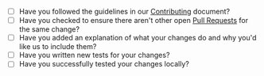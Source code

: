 - [ ] Have you followed the guidelines in our [Contributing](https://github.com/SI-F18-today-Nov-2018/Boilerplate/blob/master/CONTRIBUTING.md) document?
- [ ] Have you checked to ensure there aren't other open [Pull Requests](https://github.com/SI-F18-today-Nov-2018/Boilerplate/pulls) for the same change?
- [ ] Have you added an explanation of what your changes do and why you'd like us to include them?
- [ ] Have you written new tests for your changes?
- [ ] Have you successfully tested your changes locally?
